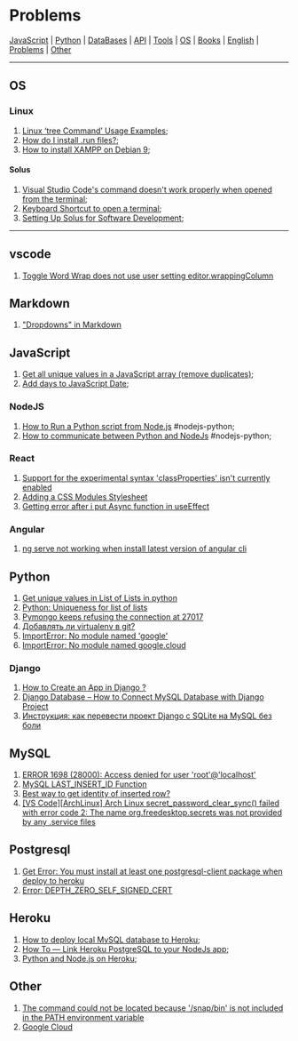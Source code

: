 # Problems

[JavaScript](./javascript.md) | [Python](./python.md) | [DataBases](./databases.md) | [API](./api.md) | [Tools](./tools.md) | [OS](./os.md) | [Books](./books.md) | [English](./english.md) | [Problems](./problems.md) | [Other](./other.md)

---

## OS

### Linux

1. [Linux ‘tree Command’ Usage Examples](https://www.tecmint.com/linux-tree-command-examples/);
1. [How do I install .run files?](https://askubuntu.com/questions/18747/how-do-i-install-run-files);
1. [How to install XAMPP on Debian 9](https://linux4one.com/how-to-install-xampp-on-debian-9/);

#### Solus

1. [Visual Studio Code's command doesn't work properly when opened from the terminal](https://dev.getsol.us/T2043);
1. [Keyboard Shortcut to open a terminal](https://discuss.getsol.us/d/1427-keyboard-shortcut-to-open-a-terminal/8);
1. [Setting Up Solus for Software Development](https://www.stuartellis.name/articles/solus-setup/);

---

## vscode

1. [Toggle Word Wrap does not use user setting editor.wrappingColumn](https://github.com/microsoft/vscode/issues/6433)

## Markdown

1. ["Dropdowns" in Markdown](https://gist.github.com/citrusui/07978f14b11adada364ff901e27c7f61)

## JavaScript

1. [Get all unique values in a JavaScript array (remove duplicates)](https://stackoverflow.com/questions/1960473/get-all-unique-values-in-a-javascript-array-remove-duplicates);
1. [Add days to JavaScript Date](https://stackoverflow.com/questions/563406/add-days-to-javascript-date);

### NodeJS

1. [How to Run a Python script from Node.js](https://medium.com/swlh/run-python-script-from-node-js-and-send-data-to-browser-15677fcf199f) #nodejs-python;
1. [How to communicate between Python and NodeJs](https://www.sohamkamani.com/blog/2015/08/21/python-nodejs-comm/) #nodejs-python;

### React

1. [Support for the experimental syntax 'classProperties' isn't currently enabled](https://stackoverflow.com/questions/52237855/support-for-the-experimental-syntax-classproperties-isnt-currently-enabled)
1. [Adding a CSS Modules Stylesheet](https://create-react-app.dev/docs/adding-a-css-modules-stylesheet/)
1. [Getting error after i put Async function in useEffect](https://stackoverflow.com/questions/58495238/getting-error-after-i-put-async-function-in-useeffect)

### Angular

1. [ng serve not working when install latest version of angular cli](https://github.com/angular/angular-cli/issues/4895)

## Python

1. [Get unique values in List of Lists in python](https://stackoverflow.com/questions/30565759/get-unique-values-in-list-of-lists-in-python/30565803)
2. [Python: Uniqueness for list of lists](https://stackoverflow.com/questions/3724551/python-uniqueness-for-list-of-lists)
3. [Pymongo keeps refusing the connection at 27017](https://stackoverflow.com/questions/7744147/pymongo-keeps-refusing-the-connection-at-27017/24410282)
4. [Добавлять ли virtualenv в git?](https://qna.habr.com/q/282147)
5. [ImportError: No module named 'google'](https://stackoverflow.com/questions/36183486/importerror-no-module-named-google)
6. [ImportError: No module named google.cloud](https://stackoverflow.com/questions/44397506/importerror-no-module-named-google-cloud)

### Django

1. [How to Create an App in Django ?](https://www.geeksforgeeks.org/how-to-create-an-app-in-django/)
2. [Django Database – How to Connect MySQL Database with Django Project](https://data-flair.training/blogs/django-database/)
3. [Инструкция: как перевести проект Django с SQLite на MySQL без боли](https://tproger.ru/articles/django-sqlite-to-mysql/)

## MySQL

1. [ERROR 1698 (28000): Access denied for user 'root'@'localhost'](https://stackoverflow.com/questions/39281594/error-1698-28000-access-denied-for-user-rootlocalhost)
2. [MySQL LAST_INSERT_ID Function](https://www.mysqltutorial.org/mysql-last_insert_id.aspx)
3. [Best way to get identity of inserted row?](https://stackoverflow.com/questions/42648/best-way-to-get-identity-of-inserted-row)
4. [\[VS Code\]\[ArchLinux\] Arch Linux secret_password_clear_sync() failed with error code 2: The name org.freedesktop.secrets was not provided by any .service files](https://github.com/MicrosoftDocs/live-share/issues/224)

## Postgresql

1. [Get Error: You must install at least one postgresql-client package when deploy to heroku](https://stackoverflow.com/questions/28290488/get-error-you-must-install-at-least-one-postgresql-client-version-package-whe)
1. [Error: DEPTH_ZERO_SELF_SIGNED_CERT ](https://github.com/request/request/issues/418)

## Heroku

1. [How to deploy local MySQL database to Heroku](https://stackoverflow.com/questions/15191259/how-to-deploy-local-mysql-database-to-heroku);
1. [How To — Link Heroku PostgreSQL to your NodeJs app](https://medium.com/@jenniferolibie/how-to-link-heroku-postgresql-to-your-nodejs-app-c5df65cf6675);
1. [Python and Node.js on Heroku](https://stackoverflow.com/questions/39897505/python-and-node-js-on-heroku);

## Other

1. [The command could not be located because '/snap/bin' is not included in the PATH environment variable](https://stackoverflow.com/questions/57121916/the-command-could-not-be-located-because-snap-bin-is-not-included-in-the-path)
2. [Google Cloud](https://cloud.google.com/docs/authentication/getting-started)
